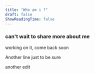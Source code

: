 ```yaml
---
title: "Who am i ?"
draft: false
ShowReadingTime: false
---
```



### can't wait to share more about me

working on it, come back soon

Another line just to be sure

another edit
